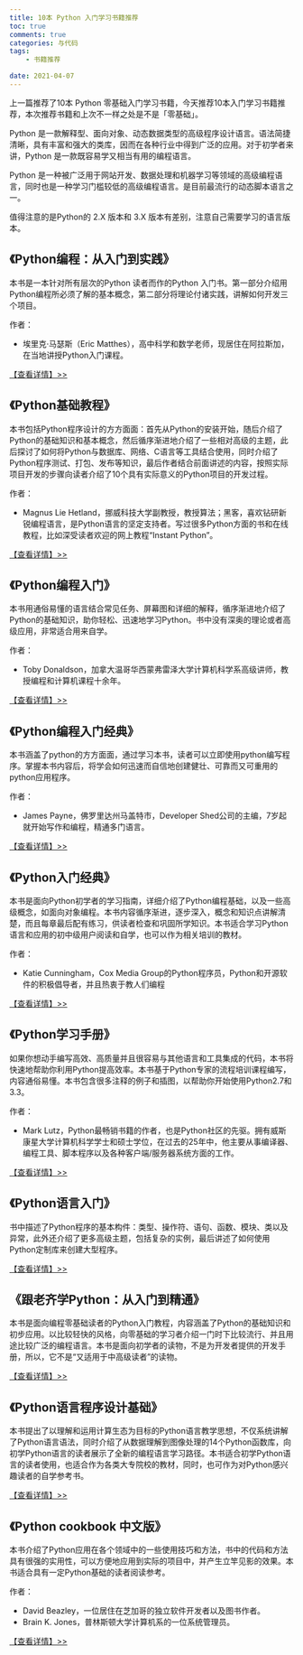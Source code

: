 ```yaml
---
title: 10本 Python 入门学习书籍推荐
toc: true
comments: true
categories: 与代码
tags: 
	- 书籍推荐

date: 2021-04-07
---
```


上一篇推荐了10本 Python 零基础入门学习书籍，今天推荐10本入门学习书籍推荐，本次推荐书籍和上次不一样之处是不是「零基础」。

Python 是一款解释型、面向对象、动态数据类型的高级程序设计语言。语法简捷清晰，具有丰富和强大的类库，因而在各种行业中得到广泛的应用。对于初学者来讲，Python 是一款既容易学又相当有用的编程语言。

Python 是一种被广泛用于网站开发、数据处理和机器学习等领域的高级编程语言，同时也是一种学习门槛较低的高级编程语言。是目前最流行的动态脚本语言之一。

值得注意的是Python的 2.X 版本和 3.X 版本有差别，注意自己需要学习的语言版本。


## 《Python编程：从入门到实践》 

本书是一本针对所有层次的Python 读者而作的Python 入门书。第一部分介绍用Python编程所必须了解的基本概念，第二部分将理论付诸实践，讲解如何开发三个项目。

作者：

- 埃里克·马瑟斯（Eric Matthes），高中科学和数学老师，现居住在阿拉斯加，在当地讲授Python入门课程。

[【查看详情】>> ](https://union-click.jd.com/jdc?e=&p=AyIGZRprFwMQD1YaWxUyVlgNRQQlW1dCFFlQCxxKQgFHRE5XDVULR0UXAxAPVhpbFR1LQglGa0hGWUMVfwdQYUUdD2cidnVCdFMFGkMOHjdUK1sUAxEFURlcFwMiN1Uca15sEzdUK1sSAhsFVBheEQMXAlIrXBULItD8j4yzlsq1zM%2FTmNSLrIGxxyUyIgRlK2sVMhE3F3VbFAcWDgccXREKFARQH14SC0VQBRNZQQAWAlNLU0FWFDdXGloRCw%3D%3D)

## 《Python基础教程》

本书包括Python程序设计的方方面面：首先从Python的安装开始，随后介绍了Python的基础知识和基本概念，然后循序渐进地介绍了一些相对高级的主题，此后探讨了如何将Python与数据库、网络、C语言等工具结合使用，同时介绍了Python程序测试、打包、发布等知识，最后作者结合前面讲述的内容，按照实际项目开发的步骤向读者介绍了10个具有实际意义的Python项目的开发过程。

作者：

- Magnus Lie Hetland，挪威科技大学副教授，教授算法；黑客，喜欢钻研新锐编程语言，是Python语言的坚定支持者。写过很多Python方面的书和在线教程，比如深受读者欢迎的网上教程“Instant Python”。

[【查看详情】>> ](https://union-click.jd.com/jdc?e=&p=AyIGZRtZFwEUA1YZWxIyEgZUGF0TABEAVhJYEQoiQwpDBUoyS0IQWhkeHAxfEE8HCllHGAdFBwsCEwZWHV0XARUEXBhfHR1LQglGaxJlZVcRHSlmYE8dVWceEQdNBl0TAFMOHjdUK1sUAxEFURlcFwMiN1Uca1RsFANdH1oQMhM3VRxbHAATBFAdXhICEzdSG1Il1buTgr3PzbCL092WjYypxq3JK2slASI3ZRtrFjJQaQceUhwAFFNUGVwTUhcHVxtSEQYbDwVPU0cFRlcFHF4UMhAGVB9S)

## 《Python编程入门》

本书用通俗易懂的语言结合常见任务、屏幕图和详细的解释，循序渐进地介绍了Python的基础知识，助你轻松、迅速地学习Python。书中没有深奥的理论或者高级应用，非常适合用来自学。

作者：

- Toby Donaldson，加拿大温哥华西蒙弗雷泽大学计算机科学系高级讲师，教授编程和计算机课程十余年。

[【查看详情】>> ](https://union-click.jd.com/jdc?e=&p=AyIGZRtaEgUSD1QYUhEyFwBQEloVARUEVxtrUV1KWQorAlBHU0VeBUVNR0ZbSkAOClBMW0seXBALEwdWHFgXAg1eEEcGJVBqe0tJQWVwcWdWawdQVU8OVx0hcEQeC2UaaxUDEwRXH1kSABM3ZRtcJUN8AVYYWBIFIgZlG1wVCxAGVh5THAMUBGUcWxwyxa7BzP2B2qCegZPWw5u50%2F%2BHayUyETdlK1slASJFO05cE1dFUldIX0FVRwJQGlgdAhJQVEhbFwUbVFxPDxIAIgVUGl8c)

## 《Python编程入门经典》

本书涵盖了python的方方面面，通过学习本书，读者可以立即使用python编写程序。掌握本书内容后，将学会如何迅速而自信地创建健壮、可靠而又可重用的python应用程序。

作者：

- James Payne，佛罗里达州马盖特市，Developer Shed公司的主编，7岁起就开始写作和编程，精通多门语言。

[【查看详情】>> ](https://union-click.jd.com/jdc?e=&p=AyIGZRtSFwcSBFEaUhAyEgZUGFkdBhQOVx1aEwsiQwpDBUoyS0IQWhkeHAxfEE8HCllHGAdFBwsCEwZWGVMRBBsFUxpdHB1LQglGa08FVUUWeQ11ZxBlS0decQRMb1dFW0MOHjdUK1sUAxEFURlcFwMiN1Uca1RsEgZUE10VChc3VCtbEgIbBVQYXxUFGgFQK1wVCyLQ%2FI%2BMs5bKtczP05jUi6yBscclMiIEZStrFTIRNxd1Uh0GFQRUGl5FABJUUBoIRgtCBQFIUkBREgUAHFsQVRE3VxpaEQs%3D)

## 《Python入门经典》

本书是面向Python初学者的学习指南，详细介绍了Python编程基础，以及一些高级概念，如面向对象编程。本书内容循序渐进，逐步深入，概念和知识点讲解清楚，而且每章最后配有练习，供读者检查和巩固所学知识。本书适合学习Python语言和应用的初中级用户阅读和自学，也可以作为相关培训的教材。

作者：

- Katie Cunningham，Cox Media Group的Python程序员，Python和开源软件的积极倡导者，并且热衷于教人们编程

[【查看详情】>> ](https://union-click.jd.com/jdc?e=&p=AyIGZRprFwMQDlcYWBIyVlgNRQQlW1dCFFlQCxxKQgFHRE5XDVULR0UXAxAOVxhYEh1LQglGa3ZCcG4XYzxrYRtXClJSEGJmXVAfW2UOHjdUK1sUAxEFURlcFwMiN1Uca15sEzdUK1sSAhsFVBhfEAsTBFErXBULItD8j4yzlsq1zM%2FTmNSLrIGxxyUyIgRlK2sVMhE3F3UMRgsbAFUfWkYAQVRQGlgdC0IBUxlfQAYTUwJOXxIEEDdXGloRCw%3D%3D)

## 《Python学习手册》

如果你想动手编写高效、高质量并且很容易与其他语言和工具集成的代码，本书将快速地帮助你利用Python提高效率。本书基于Python专家的流程培训课程编写，内容通俗易懂。本书包含很多注释的例子和插图，以帮助你开始使用Python2.7和3.3。

作者：

- Mark Lutz，Python最畅销书籍的作者，也是Python社区的先驱。拥有威斯康星大学计算机科学学士和硕士学位，在过去的25年中，他主要从事编译器、编程工具、脚本程序以及各种客户端/服务器系统方面的工作。

[【查看详情】>> ](https://union-click.jd.com/jdc?e=&p=AyIGZRtSFwsWB1EcXhUyEgZUGF0dChEFXBhcFgMiQwpDBUoyS0IQWhkeHAxfEE8HCllHGAdFBwsCEwZWHVMdARAOVhxYFB1LQglGa0V6ckIlRDl0YWsEVmJYTnhNBV0YX1MOHjdUK1sUAxEFURlcFwMiN1Uca1RsEgZUE10VBBQ3VCtbEgIbBVQYXx0EFwJSK1wVCyLQ%2FI%2BMs5bKtczP05jUi6yBscclMiIEZStrFTIRNxd1CBcBF1VRElITBRFSUB5aHQoWBF0fXEYDGwZdH1IVUhQ3VxpaEQs%3D)

## 《Python语言入门》

书中描述了Python程序的基本构件：类型、操作符、语句、函数、模块、类以及异常，此外还介绍了更多高级主题，包括复杂的实例，最后讲述了如何使用Python定制库来创建大型程序。

[【查看详情】>> ](https://union-click.jd.com/jdc?e=&p=AyIGZRhaHAMWBFceXxMyEgZUGFwSARAOUB9YEwAiQwpDBUoyS0IQWhkeHAxfEE8HCllHGAdFBwsCEwZWHFwWABsCURhdFx1LQglGa30FGmEsexppZ1p1F3IPfXhBfhxyOFMOHjdUK1sUAxEFURlcFwMiN1Uca1RsEgZXH1kVABM3VCtbEgIbBVQYXB0LGgFXK1wVCyLQ%2FI%2BMs5bKtczP05jUi6yBscclMiIEZStrFTIRNxd1DxZWEVBdH10XBEAPUBhaFgoQAl0fXh1WQVVRGFxFBkI3VxpaEQs%3D)

## 《跟老齐学Python：从入门到精通》

本书是面向编程零基础读者的Python入门教程，内容涵盖了Python的基础知识和初步应用。以比较轻快的风格，向零基础的学习者介绍一门时下比较流行、并且用途比较广泛的编程语言。本书是面向初学者的读物，不是为开发者提供的开发手册，所以，它不是“又适用于中高级读者”的读物。

[【查看详情】>> ](https://union-click.jd.com/jdc?e=&p=AyIGZRprFQIbAVEdWRIyVlgNRQQlW1dCFFlQCxxKQgFHRE5XDVULR0UVAhsBUR1ZEh1LQglGa2BbSUIISy5gZ2RTBx4hRXxFez1EBVMOHjdUK1sUAxEFURlcFwMiN1Uca0NsEgZUGloUBxICVitaJQIVB1wZWhYFFA9SG1klBRIOZczygdW0k42pwsGKn9HMsI%2B%2FniI3ZRhrJTISN1YrGXsBQABXT1gTB0cOVhpeQAdCDwYdWUULQVBRHVwTBEYFUitZFAMWDg%3D%3D)

## 《Python语言程序设计基础》

本书提出了以理解和运用计算生态为目标的Python语言教学思想，不仅系统讲解了Python语言语法，同时介绍了从数据理解到图像处理的14个Python函数库，向初学Python语言的读者展示了全新的编程语言学习路径。本书适合初学Python语言的读者使用，也适合作为各类大专院校的教材，同时，也可作为对Python感兴趣读者的自学参考书。

[【查看详情】>> ](https://union-click.jd.com/jdc?e=&p=AyIGZRtTEAYSBFAeWRIyEgZUGFIQBBUOUx9fFAAiQwpDBUoyS0IQWhkeHAxfEE8HCllHGAdFBwsCEwZWEl4TBRsBUR9aFx1LQglGa0BUTG5VWCUWYlFlF2wMS2VOQhZlXXUOHjdUK1sUAxEFURlcFwMiN1Uca1RsFAVXHF4cMhM3VRxbHAATBFIeUxMCEDdSG1Il1buTgr3PzbCL092WjYypxq3JK2slASI3ZRtrFjJQaQAYCEJREgECGlkSVxdVVR4LHFIWBwYeWEBVFQIFHQ9AMhAGVB9S)

## 《Python cookbook 中文版》

本书介绍了Python应用在各个领域中的一些使用技巧和方法，书中的代码和方法具有很强的实用性，可以方便地应用到实际的项目中，并产生立竿见影的效果。本书适合具有一定Python基础的读者阅读参考。

作者：

- David Beazley，一位居住在芝加哥的独立软件开发者以及图书作者。
- Brain K. Jones，普林斯顿大学计算机系的一位系统管理员。

[【查看详情】>> ](https://union-click.jd.com/jdc?e=&p=AyIGZRprFQEbB1UcWxQyVlgNRQQlW1dCFFlQCxxKQgFHRE5XDVULR0UVARsHVRxbFB1LQglGa3EFSwYxH1NVYWRHB24GT0JUARQcAnUOHjdUK1sUAxEFURlcFwMiN1Uca0NsEgZUGloUBxYAUitaJQIVB1wZWhYFEgBVG1MlBRIOZczygdW0k42pwsGKn9HMsI%2B%2FniI3ZRhrJTISN1YrGXsLRgRdGAsTVkJUUUheQgRAVAUTDhwAGwQGHl4UAkICAStZFAMWDg%3D%3D)

